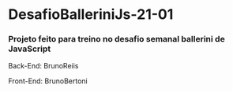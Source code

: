 # DesafioBalleriniJs-21-01

<h3> Projeto feito para treino no <strong>desafio semanal ballerini de JavaScript </strong></h3>
<p> Back-End: BrunoReiis </p>
<p> Front-End: BrunoBertoni </p>
